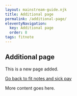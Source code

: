 ```yaml
---
layout: mainstream-guide.njk
title: Additional page
permalink: /additional-page/
eleventyNavigation:
  key: Additional page
  order: 8
tags: fitnote
---
```


## Additional page

This is a new page added.

[Go back to fit notes and sick pay](/)

More content goes here.
